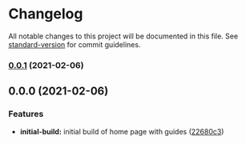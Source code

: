 # Changelog

All notable changes to this project will be documented in this file. See [standard-version](https://github.com/conventional-changelog/standard-version) for commit guidelines.

### [0.0.1](https://github.com/DuncanFaulkner/layout-flex-grid/compare/v0.0.0...v0.0.1) (2021-02-06)

## 0.0.0 (2021-02-06)


### Features

* **initial-build:** initial build of home page with guides ([22680c3](https://github.com/DuncanFaulkner/layout-flex-grid/commit/22680c3bc22e53d5b788b323ccf90fd49054adc5))
